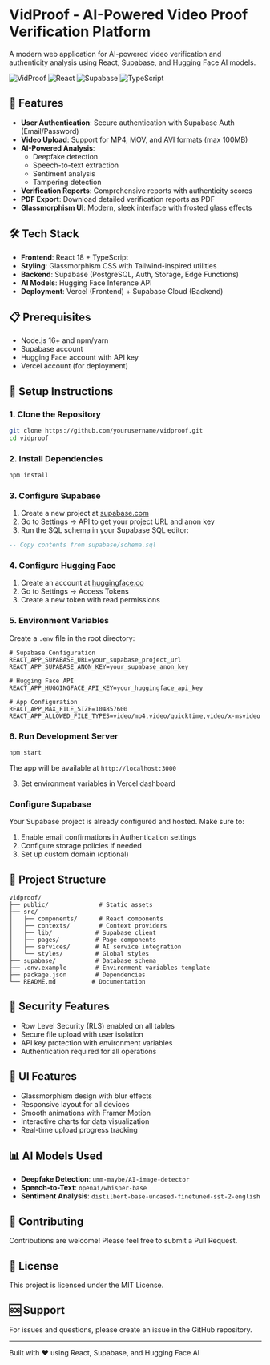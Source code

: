 # VidProof - AI-Powered Video Proof Verification Platform

A modern web application for AI-powered video verification and authenticity analysis using React, Supabase, and Hugging Face AI models.

![VidProof](https://img.shields.io/badge/VidProof-AI%20Video%20Verification-blue)
![React](https://img.shields.io/badge/React-18.2.0-61DAFB)
![Supabase](https://img.shields.io/badge/Supabase-Backend-3ECF8E)
![TypeScript](https://img.shields.io/badge/TypeScript-4.9.5-3178C6)

## 🚀 Features

- **User Authentication**: Secure authentication with Supabase Auth (Email/Password)
- **Video Upload**: Support for MP4, MOV, and AVI formats (max 100MB)
- **AI-Powered Analysis**:
  - Deepfake detection
  - Speech-to-text extraction
  - Sentiment analysis
  - Tampering detection
- **Verification Reports**: Comprehensive reports with authenticity scores
- **PDF Export**: Download detailed verification reports as PDF
- **Glassmorphism UI**: Modern, sleek interface with frosted glass effects

## 🛠️ Tech Stack

- **Frontend**: React 18 + TypeScript
- **Styling**: Glassmorphism CSS with Tailwind-inspired utilities
- **Backend**: Supabase (PostgreSQL, Auth, Storage, Edge Functions)
- **AI Models**: Hugging Face Inference API
- **Deployment**: Vercel (Frontend) + Supabase Cloud (Backend)

## 📋 Prerequisites

- Node.js 16+ and npm/yarn
- Supabase account
- Hugging Face account with API key
- Vercel account (for deployment)

## 🔧 Setup Instructions

### 1. Clone the Repository

```bash
git clone https://github.com/yourusername/vidproof.git
cd vidproof
```

### 2. Install Dependencies

```bash
npm install
```

### 3. Configure Supabase

1. Create a new project at [supabase.com](https://supabase.com)
2. Go to Settings → API to get your project URL and anon key
3. Run the SQL schema in your Supabase SQL editor:

```sql
-- Copy contents from supabase/schema.sql
```

### 4. Configure Hugging Face

1. Create an account at [huggingface.co](https://huggingface.co)
2. Go to Settings → Access Tokens
3. Create a new token with read permissions

### 5. Environment Variables

Create a `.env` file in the root directory:

```env
# Supabase Configuration
REACT_APP_SUPABASE_URL=your_supabase_project_url
REACT_APP_SUPABASE_ANON_KEY=your_supabase_anon_key

# Hugging Face API
REACT_APP_HUGGINGFACE_API_KEY=your_huggingface_api_key

# App Configuration
REACT_APP_MAX_FILE_SIZE=104857600
REACT_APP_ALLOWED_FILE_TYPES=video/mp4,video/quicktime,video/x-msvideo
```

### 6. Run Development Server

```bash
npm start
```

The app will be available at `http://localhost:3000`

3. Set environment variables in Vercel dashboard

### Configure Supabase

Your Supabase project is already configured and hosted. Make sure to:
1. Enable email confirmations in Authentication settings
2. Configure storage policies if needed
3. Set up custom domain (optional)

## 📁 Project Structure

```
vidproof/
├── public/              # Static assets
├── src/
│   ├── components/      # React components
│   ├── contexts/        # Context providers
│   ├── lib/            # Supabase client
│   ├── pages/          # Page components
│   ├── services/       # AI service integration
│   └── styles/         # Global styles
├── supabase/           # Database schema
├── .env.example        # Environment variables template
├── package.json        # Dependencies
└── README.md          # Documentation
```

## 🔐 Security Features

- Row Level Security (RLS) enabled on all tables
- Secure file upload with user isolation
- API key protection with environment variables
- Authentication required for all operations

## 🎨 UI Features

- Glassmorphism design with blur effects
- Responsive layout for all devices
- Smooth animations with Framer Motion
- Interactive charts for data visualization
- Real-time upload progress tracking

## 📊 AI Models Used

- **Deepfake Detection**: `umm-maybe/AI-image-detector`
- **Speech-to-Text**: `openai/whisper-base`
- **Sentiment Analysis**: `distilbert-base-uncased-finetuned-sst-2-english`

## 🤝 Contributing

Contributions are welcome! Please feel free to submit a Pull Request.

## 📄 License

This project is licensed under the MIT License.

## 🆘 Support

For issues and questions, please create an issue in the GitHub repository.

---

Built with ❤️ using React, Supabase, and Hugging Face AI
